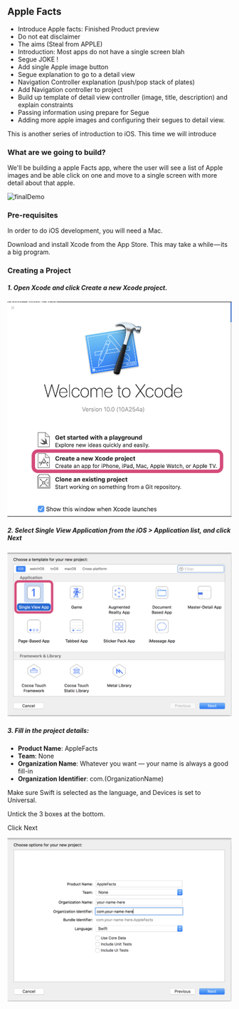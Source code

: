 ## Apple Facts

* Introduce Apple facts: Finished Product preview
* Do not eat disclaimer
* The aims (Steal from APPLE)
* Introduction: Most apps do not have a single screen blah
* Segue JOKE !
* Add single Apple image button
* Segue explanation to go to a detail view
* Navigation Controller explanation (push/pop stack of plates)
* Add Navigation controller to project
* Build up template of detail view controller (image, title, description) and explain constraints
* Passing information using prepare for Segue
* Adding more apple images and configuring their segues to detail view.

This is another series of introduction to iOS. This time we will introduce

### What are we going to build?

We'll be building a apple Facts app, where the user will see a list of Apple images and be able click on one and move to a single screen with more detail about that apple.

  ![finalDemo](./assets/appleFactsDemo.gif)


### Pre-requisites

In order to do iOS development, you will need a Mac.

Download and install Xcode from the App Store. This may take a while — its a big program.

### Creating a Project

##### 1. Open Xcode and click **Create a new Xcode project**.

  ![step1](./assets/AppleFacts-step1.png)

##### 2. Select Single View Application from the **iOS > Application list**, and click **Next**

  ![step2](./assets/AppleFacts-step2.png)

##### 3. Fill in the project details:

* **Product Name**: AppleFacts
* **Team**: None
* **Organization Name**: Whatever you want — your name is always a good fill-in
* **Organization Identifier**: com.(OrganizationName)

Make sure Swift is selected as the language, and Devices is set to Universal.

Untick the 3 boxes at the bottom.

Click Next

  ![step3](./assets/AppleFacts-step3.png)
